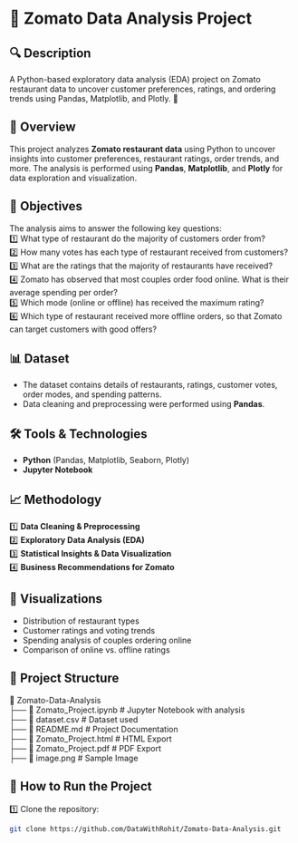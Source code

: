 # 📌 Zomato Data Analysis Project  

## 🔍 Description  
A Python-based exploratory data analysis (EDA) project on Zomato restaurant data to uncover customer preferences, ratings, and ordering trends using Pandas, Matplotlib, and Plotly. 🚀  

## 📖 Overview  
This project analyzes **Zomato restaurant data** using Python to uncover insights into customer preferences, restaurant ratings, order trends, and more. The analysis is performed using **Pandas**, **Matplotlib**, and **Plotly** for data exploration and visualization.  

## 🎯 Objectives  
The analysis aims to answer the following key questions:  
1️⃣ What type of restaurant do the majority of customers order from?  
2️⃣ How many votes has each type of restaurant received from customers?  
3️⃣ What are the ratings that the majority of restaurants have received?  
4️⃣ Zomato has observed that most couples order food online. What is their average spending per order?  
5️⃣ Which mode (online or offline) has received the maximum rating?  
6️⃣ Which type of restaurant received more offline orders, so that Zomato can target customers with good offers?  

## 📊 Dataset  
- The dataset contains details of restaurants, ratings, customer votes, order modes, and spending patterns.  
- Data cleaning and preprocessing were performed using **Pandas**.  

## 🛠️ Tools & Technologies  
- **Python** (Pandas, Matplotlib, Seaborn, Plotly)  
- **Jupyter Notebook**  

## 📈 Methodology  
1️⃣ **Data Cleaning & Preprocessing**  
2️⃣ **Exploratory Data Analysis (EDA)**  
3️⃣ **Statistical Insights & Data Visualization**  
4️⃣ **Business Recommendations for Zomato**  

## 📌 Visualizations  
- Distribution of restaurant types  
- Customer ratings and voting trends  
- Spending analysis of couples ordering online  
- Comparison of online vs. offline ratings  

## 📂 Project Structure  
📁 Zomato-Data-Analysis  
├── 📜 Zomato_Project.ipynb   # Jupyter Notebook with analysis  
├── 📜 dataset.csv            # Dataset used  
├── 📜 README.md              # Project Documentation  
├── 📜 Zomato_Project.html    # HTML Export  
├── 📜 Zomato_Project.pdf     # PDF Export  
├── 📸 image.png              # Sample Image  


## 🚀 How to Run the Project  
1️⃣ Clone the repository:  
```bash
git clone https://github.com/DataWithRohit/Zomato-Data-Analysis.git

